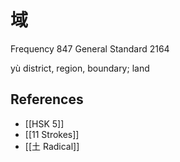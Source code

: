 # 域
Frequency 847
General Standard 2164

yù
district, region, boundary; land

## References
- [[HSK 5]]
- [[11 Strokes]]
- [[土 Radical]]